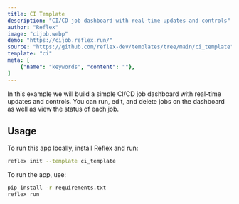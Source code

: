 ```yaml
---
title: CI Template
description: "CI/CD job dashboard with real-time updates and controls"
author: "Reflex"
image: "cijob.webp"
demo: "https://cijob.reflex.run/"
source: "https://github.com/reflex-dev/templates/tree/main/ci_template"
template: "ci"
meta: [
    {"name": "keywords", "content": ""},
]
---
```

 
In this example we will build a simple CI/CD job dashboard with real-time updates and controls. You can run, edit, and delete jobs on the dashboard as well as view the status of each job.

## Usage

To run this app locally, install Reflex and run:

```bash
reflex init --template ci_template
```

To run the app, use:

```bash
pip install -r requirements.txt
reflex run
```
